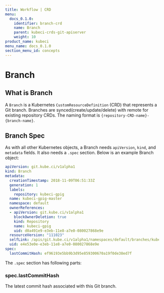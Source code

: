 ```yaml
---
title: Workflow | CRD
menu:
  docs_0.1.0:
    identifier: branch-crd
    name: Branch
    parent: kubeci-crds-git-apiserver
    weight: 10
product_name: kubeci
menu_name: docs_0.1.0
section_menu_id: concepts
---
```


# Branch

## What is Branch

A `Branch` is a Kubernetes `CustomResourceDefinition` (CRD) that represents a Git branch. Branches are synced(create/update/delete) with remote for existing repository CRDs. The naming format is `{repository-CRD-name}-{branch-name}`.

## Branch Spec

As with all other Kubernetes objects, a Branch needs `apiVersion`, `kind`, and `metadata` fields. It also needs a `.spec` section. Below is an example Branch object:

```yaml
apiVersion: git.kube.ci/v1alpha1
kind: Branch
metadata:
  creationTimestamp: 2018-11-09T06:51:33Z
  generation: 1
  labels:
    repository: kubeci-gpig
  name: kubeci-gpig-master
  namespace: default
  ownerReferences:
  - apiVersion: git.kube.ci/v1alpha1
    blockOwnerDeletion: true
    kind: Repository
    name: kubeci-gpig
    uid: d0a491e9-e3eb-11e8-a7e0-080027868e9e
  resourceVersion: "111023"
  selfLink: /apis/git.kube.ci/v1alpha1/namespaces/default/branches/kubeci-gpig-master
  uid: e4e53e0e-e3eb-11e8-a7e0-080027868e9e
spec:
  lastCommitHash: ef96193e5bb9b3d95e859300670a19f0de38ed7f
```

The `.spec` section has following parts:

### spec.lastCommitHash

The latest commit hash associated with this Git branch.